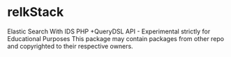 # relkStack
Elastic Search With IDS PHP +QueryDSL API - Experimental strictly  for Educational Purposes
This package may contain packages from other repo and copyrighted to their respective owners.
